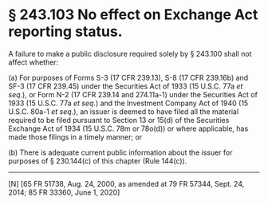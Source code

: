 # § 243.103   No effect on Exchange Act reporting status.

A failure to make a public disclosure required solely by § 243.100 shall not affect whether: 


(a) For purposes of Forms S-3 (17 CFR 239.13), S-8 (17 CFR 239.16b) and SF-3 (17 CFR 239.45) under the Securities Act of 1933 (15 U.S.C. 77a *et seq.*), or Form N-2 (17 CFR 239.14 and 274.11a-1) under the Securities Act of 1933 (15 U.S.C. 77a *et seq.*) and the Investment Company Act of 1940 (15 U.S.C. 80a-1 *et seq.*), an issuer is deemed to have filed all the material required to be filed pursuant to Section 13 or 15(d) of the Securities Exchange Act of 1934 (15 U.S.C. 78m or 78o(d)) or where applicable, has made those filings in a timely manner; or


(b) There is adequate current public information about the issuer for purposes of § 230.144(c) of this chapter (Rule 144(c)).



---

[N] [65 FR 51738, Aug. 24, 2000, as amended at 79 FR 57344, Sept. 24, 2014; 85 FR 33360, June 1, 2020]





